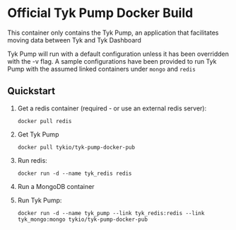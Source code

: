 Official Tyk Pump Docker Build
==============================

This container only contains the Tyk Pump, an application that facilitates moving data between Tyk and Tyk Dashboard

Tyk Pump will run with a default configuration unless it has been overridden with the -v flag. A sample configurations have been provided to run Tyk Pump with the assumed linked containers under `mongo` and `redis`

Quickstart
----------

1. Get a redis container (required - or use an external redis server): 

	`docker pull redis`

2. Get Tyk Pump

	`docker pull tykio/tyk-pump-docker-pub`
    
3. Run redis:
	
	`docker run -d --name tyk_redis redis`

4. Run a MongoDB container

5. Run Tyk Pump:

	`docker run -d --name tyk_pump --link tyk_redis:redis --link tyk_mongo:mongo tykio/tyk-pump-docker-pub`




